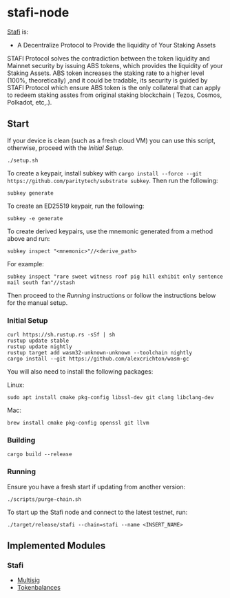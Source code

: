 # stafi-node

[Stafi](https://stafi.io) is:
- A Decentralize Protocol to Provide the liquidity of Your Staking Assets

STAFI Protocol solves the contradiction between the token liquidity and Mainnet security by issuing ABS tokens, which provides the liquidity of your Staking Assets. ABS token increases the staking rate to a higher level (100%, theoretically) ,and it could be tradable, its security is guided by STAFI Protocol which ensure ABS token is the only collateral that can apply to redeem staking asstes from original staking blockchain ( Tezos, Cosmos, Polkadot, etc,.).

## Start
If your device is clean (such as a fresh cloud VM) you can use this script, otherwise, proceed with the *Initial Setup*.
```
./setup.sh
```
To create a keypair, install subkey with `cargo install --force --git https://github.com/paritytech/substrate subkey`. Then run the following:
```
subkey generate
```
To create an ED25519 keypair, run the following:
```
subkey -e generate
```
To create derived keypairs, use the mnemonic generated from a method above and run:
```
subkey inspect "<mnemonic>"//<derive_path>
```
For example:
```
subkey inspect "rare sweet witness roof pig hill exhibit only sentence mail south fan"//stash
```
Then proceed to the *Running* instructions or follow the instructions below for the manual setup.

### Initial Setup

```
curl https://sh.rustup.rs -sSf | sh
rustup update stable
rustup update nightly
rustup target add wasm32-unknown-unknown --toolchain nightly
cargo install --git https://github.com/alexcrichton/wasm-gc
```

You will also need to install the following packages:

Linux:
```
sudo apt install cmake pkg-config libssl-dev git clang libclang-dev
```

Mac:
```
brew install cmake pkg-config openssl git llvm
```

### Building

```
cargo build --release
```

### Running

Ensure you have a fresh start if updating from another version:
```
./scripts/purge-chain.sh
```
To start up the Stafi node and connect to the latest testnet, run:
```
./target/release/stafi --chain=stafi --name <INSERT_NAME>
```

## Implemented Modules

### Stafi

* [Multisig](https://github.com/stafiprotocol/stafi/tree/master/node/modules/stafi-multisig)
* [Tokenbalances](https://github.com/stafiprotocol/stafi/tree/master/node/modules/tokenbalances)
